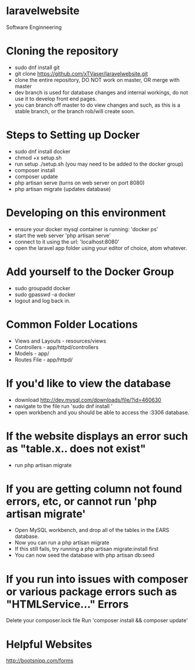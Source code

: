 # laravelwebsite
Software Enginneering

# Cloning the repository
- sudo dnf install git
- git clone https://github.com/xTVaser/laravelwebsite.git
- clone the entire repository, DO NOT work on master, OR merge with master  
- dev branch is used for database changes and internal workings, do not use it to develop front end pages.
- you can branch off master to do view changes and such, as this is a stable branch, or the branch rob/will create soon.  

# Steps to Setting up Docker
- sudo dnf install docker
- chmod +x setup.sh  
- run setup ./setup.sh (you may need to be added to the docker group)  
- composer install  
- composer update
- php artisan serve  (turns on web server on port 8080)
- php artisan migrate  (updates database)

# Developing on this environment 
- ensure your docker mysql container is running: 'docker ps'
- start the web server 'php artisan serve'
- connect to it using the url: 'localhost:8080'
- open the laravel app folder using your editor of choice, atom whatever.

# Add yourself to the Docker Group
- sudo groupadd docker  
- sudo gpasswd -a <username> docker  
- logout and log back in.  

# Common Folder Locations 
- Views and Layouts - resources/views  
- Controllers - app/httpd/controllers  
- Models - app/
- Routes File - app/httpd/

# If you'd like to view the database
- download http://dev.mysql.com/downloads/file/?id=460630
- navigate to the file run 'sudo dnf install <the file>'
- open workbench and you should be able to access the :3306 database.
 
# If the website displays an error such as "table.x.. does not exist" 
- run php artisan migrate  

# If you are getting column not found errors, etc, or cannot run 'php artisan migrate'
- Open MySQL workbench, and drop all of the tables in the EARS database. 
- Now you can run a php artisan migrate
- If this still fails, try running a php artisan migrate:install first
- You can now seed the database with php artisan db:seed
  
# If you run into issues with composer or various package errors such as "HTMLService..." Errors
Delete your composer.lock file
Run 'composer install && composer update'

# Helpful Websites
http://bootsnipp.com/forms
